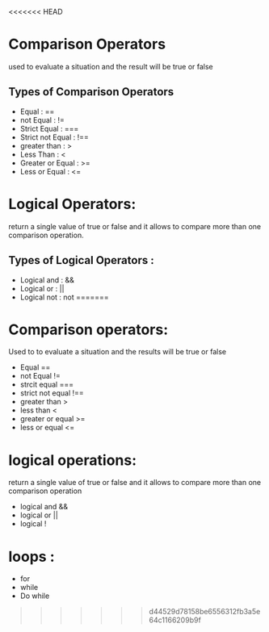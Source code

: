 <<<<<<< HEAD

# Comparison Operators
used to evaluate a situation and the result will be true or false

## Types of Comparison Operators

* Equal : ==
* not Equal : !=
* Strict Equal : ===
* Strict not Equal : !==
* greater than : >
* Less Than : <
* Greater or Equal : >=
* Less or Equal : <=



# Logical Operators:

return a single value of true or false and it allows to compare more than one comparison operation.

## Types of Logical Operators :

* Logical and : &&
* Logical or : ||
* Logical not : not
=======
# Comparison operators:

Used to to evaluate a situation and the results will be true or false
* Equal ==
* not Equal !=
* strcit equal ===
* strict not equal !==
* greater than >
* less than <
* greater or equal >=
* less or equal <=



# logical operations:
return a single value of true or false and it allows to compare more than one comparison operation

* logical and &&
* logical or ||
* logical !


# loops :
* for
* while
* Do while

>>>>>>> d44529d78158be6556312fb3a5e64c1166209b9f
